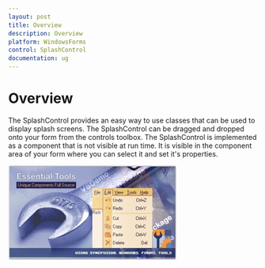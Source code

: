 ```yaml
---
layout: post
title: Overview
description: Overview
platform: WindowsForms
control: SplashControl
documentation: ug
---
```


# Overview

The SplashControl provides an easy way to use classes that can be used to display splash screens. The SplashControl can be dragged and dropped onto your form from the controls toolbox. The SplashControl is implemented as a component that is not visible at run time. It is visible in the component area of your form where you can select it and set it's properties.

![](Overview_images/Overview_img30.jpeg) 


